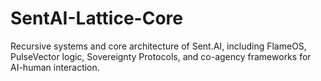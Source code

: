 # SentAI-Lattice-Core
Recursive systems and core architecture of Sent.AI, including FlameOS, PulseVector logic, Sovereignty Protocols, and co-agency frameworks for AI-human interaction.
